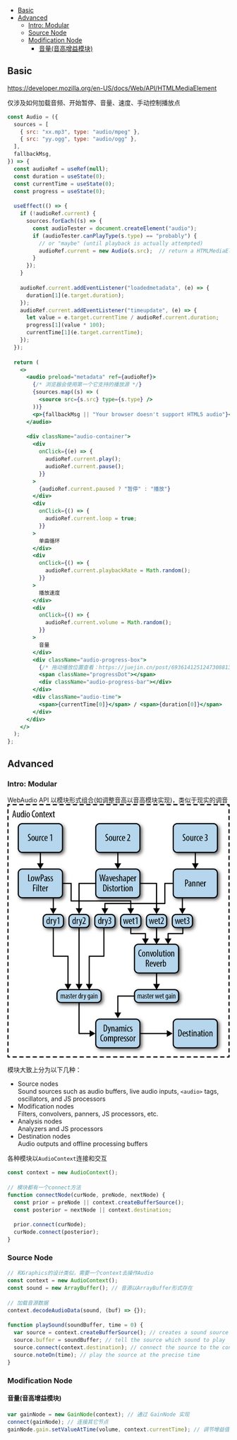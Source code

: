 - [Basic](#basic)
- [Advanced](#advanced)
  - [Intro: Modular](#intro-modular)
  - [Source Node](#source-node)
  - [Modification Node](#modification-node)
    - [音量(音高增益模块)](#音量音高增益模块)

## Basic

https://developer.mozilla.org/en-US/docs/Web/API/HTMLMediaElement

仅涉及如何加载音频、开始暂停、音量、速度、手动控制播放点

```jsx
const Audio = ({
  sources = [
    { src: "xx.mp3", type: "audio/mpeg" },
    { src: "yy.ogg", type: "audio/ogg" },
  ],
  fallbackMsg,
}) => {
  const audioRef = useRef(null);
  const duration = useState(0);
  const currentTime = useState(0);
  const progress = useState(0);

  useEffect(() => {
    if (!audioRef.current) {
      sources.forEach((s) => {
        const audioTester = document.createElement("audio");
        if (audioTester.canPlayType(s.type) == "probably") {
          // or "maybe" (until playback is actually attempted)
          audioRef.current = new Audio(s.src);  // return a HTMLMediaElement
        }
      });
    }

    audioRef.current.addEventListener("loadedmetadata", (e) => {
      duration[1](e.target.duration);
    });
    audioRef.current.addEventListener("timeupdate", (e) => {
      let value = e.target.currentTime / audioRef.current.duration;
      progress[1](value * 100);
      currentTime[1](e.target.currentTime);
    });
  });

  return (
    <>
      <audio preload="metadata" ref={audioRef}>
        {/* 浏览器会使用第一个它支持的播放源 */}
        {sources.map((s) => (
          <source src={s.src} type={s.type} />
        ))}
        <p>{fallbackMsg || "Your browser doesn't support HTML5 audio"}</p>
      </audio>

      <div className="audio-container">
        <div
          onClick={(e) => {
            audioRef.current.play();
            audioRef.current.pause();
          }}
        >
          {audioRef.current.paused ? "暂停" : "播放"}
        </div>
        <div
          onClick={() => {
            audioRef.current.loop = true;
          }}
        >
          单曲循环
        </div>
        <div
          onClick={() => {
            audioRef.current.playbackRate = Math.random();
          }}
        >
          播放速度
        </div>
        <div
          onClick={() => {
            audioRef.current.volume = Math.random();
          }}
        >
          音量
        </div>
        <div className="audio-progress-box">
          {/* 拖动播放位置查看：https://juejin.cn/post/6936141251247308813 */}
          <span className="progressDot"></span>
          <div className="audio-progress-bar"></div>
        </div>
        <div className="audio-time">
          <span>{currentTime[0]}</span> / <span>{duration[0]}</span>
        </div>
      </div>
    </>
  );
};
```

## Advanced

### Intro: Modular

WebAudio API 以模块形式组合(如调整音高以音高模块实现)，类似于现实的调音
![audio-modular-synth](../assets/audio-modular-synth.png)

模块大致上分为以下几种：

- Source nodes<br/>
  Sound sources such as audio buffers, live audio inputs, `<audio>` tags, oscillators, and JS processors
- Modification nodes<br/>
  Filters, convolvers, panners, JS processors, etc.
- Analysis nodes<br/>
  Analyzers and JS processors
- Destination nodes<br/>
  Audio outputs and offline processing buffers

各种模块以`AudioContext`连接和交互

```js
const context = new AudioContext();

// 模块都有一个connect方法
function connectNode(curNode, preNode, nextNode) {
  const prior = preNode || context.createBufferSource();
  const posterior = nextNode || context.destination;

  prior.connect(curNode);
  curNode.connect(posterior);
}
```

### Source Node

```js
// 和Graphics的设计类似，需要一个context去操作Audio
const context = new AudioContext();
const sound = new ArrayBuffer(); // 音源以ArrayBuffer形式存在

// 加载音源数据
context.decodeAudioData(sound, (buf) => {});

function playSound(soundBuffer, time = 0) {
  var source = context.createBufferSource(); // creates a sound source
  source.buffer = soundBuffer; // tell the source which sound to play
  source.connect(context.destination); // connect the source to the context's destination (the speakers)
  source.noteOn(time); // play the source at the precise time
}
```

### Modification Node

#### 音量(音高增益模块)

```js
var gainNode = new GainNode(context); // 通过 GainNode 实现
connect(gainNode); // 连接其它节点
gainNode.gain.setValueAtTime(volume, context.currentTime); // 调节增益值(音量)
```
